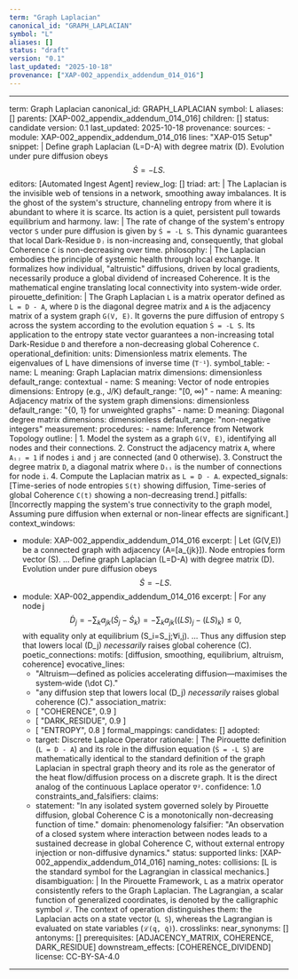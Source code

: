 ```yaml
---
term: "Graph Laplacian"
canonical_id: "GRAPH_LAPLACIAN"
symbol: "L"
aliases: []
status: "draft"
version: "0.1"
last_updated: "2025-10-18"
provenance: ["XAP-002_appendix_addendum_014_016"]
---
```


---
term: Graph Laplacian
canonical_id: GRAPH_LAPLACIAN
symbol: L
aliases: []
parents: [XAP-002_appendix_addendum_014_016]
children: []
status: candidate
version: 0.1
last_updated: 2025-10-18
provenance:
  sources:
    - module: XAP-002_appendix_addendum_014_016
      lines: "XAP-015 Setup"
      snippet: |
        Define graph Laplacian \(L=D-A\) with degree matrix \(D\). Evolution under pure diffusion obeys
        $$\dot S=-L S.$$
  editors: [Automated Ingest Agent]
  review_log: []
triad:
  art: |
    The Laplacian is the invisible web of tensions in a network, smoothing away imbalances. It is the ghost of the system's structure, channeling entropy from where it is abundant to where it is scarce. Its action is a quiet, persistent pull towards equilibrium and harmony.
  law: |
    The rate of change of the system's entropy vector `S` under pure diffusion is given by `Ṡ = -L S`. This dynamic guarantees that local Dark-Residue `Dⱼ` is non-increasing and, consequently, that global Coherence `C` is non-decreasing over time.
  philosophy: |
    The Laplacian embodies the principle of systemic health through local exchange. It formalizes how individual, "altruistic" diffusions, driven by local gradients, necessarily produce a global dividend of increased Coherence. It is the mathematical engine translating local connectivity into system-wide order.
pirouette_definition: |
  The Graph Laplacian `L` is a matrix operator defined as `L = D - A`, where `D` is the diagonal degree matrix and `A` is the adjacency matrix of a system graph `G(V, E)`. It governs the pure diffusion of entropy `S` across the system according to the evolution equation `Ṡ = -L S`. Its application to the entropy state vector guarantees a non-increasing total Dark-Residue `D` and therefore a non-decreasing global Coherence `C`.
operational_definition:
  units: Dimensionless matrix elements. The eigenvalues of L have dimensions of inverse time (`T⁻¹`).
  symbol_table:
    - name: L
      meaning: Graph Laplacian matrix
      dimensions: dimensionless
      default_range: contextual
    - name: S
      meaning: Vector of node entropies
      dimensions: Entropy (e.g., J/K)
      default_range: "[0, ∞)"
    - name: A
      meaning: Adjacency matrix of the system graph
      dimensions: dimensionless
      default_range: "{0, 1} for unweighted graphs"
    - name: D
      meaning: Diagonal degree matrix
      dimensions: dimensionless
      default_range: "non-negative integers"
  measurement:
    procedures:
      - name: Inference from Network Topology
        outline: |
          1. Model the system as a graph `G(V, E)`, identifying all nodes and their connections.
          2. Construct the adjacency matrix `A`, where `Aᵢⱼ = 1` if nodes `i` and `j` are connected (and 0 otherwise).
          3. Construct the degree matrix `D`, a diagonal matrix where `Dᵢᵢ` is the number of connections for node `i`.
          4. Compute the Laplacian matrix as `L = D - A`.
        expected_signals: [Time-series of node entropies `S(t)` showing diffusion, Time-series of global Coherence `C(t)` showing a non-decreasing trend.]
        pitfalls: [Incorrectly mapping the system's true connectivity to the graph model, Assuming pure diffusion when external or non-linear effects are significant.]
context_windows:
  - module: XAP-002_appendix_addendum_014_016
    excerpt: |
      Let \(G(V,E)\) be a connected graph with adjacency \(A=[a_{jk}]\). Node entropies form vector \(S\).
      ...
      Define graph Laplacian \(L=D-A\) with degree matrix \(D\). Evolution under pure diffusion obeys
      $$\dot S=-L S.$$
  - module: XAP-002_appendix_addendum_014_016
    excerpt: |
      For any node j
      $$\dot D_j=-\sum_k a_{jk}(\dot S_j-\dot S_k) = -\sum_k a_{jk}\bigl((LS)_j-(LS)_k\bigr) ≤ 0,$$
      with equality only at equilibrium \(S_i=S_j\;∀i,j\).
      ...
      Thus any diffusion step that lowers local \(D_j\) *necessarily* raises global coherence \(C\).
poetic_connections:
  motifs: [diffusion, smoothing, equilibrium, altruism, coherence]
  evocative_lines:
    - "Altruism—defined as policies accelerating diffusion—maximises the system‑wide \(\dot C\)."
    - "any diffusion step that lowers local \(D_j\) *necessarily* raises global coherence \(C\)."
  association_matrix:
    - [ "COHERENCE", 0.9 ]
    - [ "DARK_RESIDUE", 0.9 ]
    - [ "ENTROPY", 0.8 ]
formal_mappings:
  candidates: []
  adopted:
    - target: Discrete Laplace Operator
      rationale: |
        The Pirouette definition (`L = D - A`) and its role in the diffusion equation (`Ṡ = -L S`) are mathematically identical to the standard definition of the graph Laplacian in spectral graph theory and its role as the generator of the heat flow/diffusion process on a discrete graph. It is the direct analog of the continuous Laplace operator `∇²`.
      confidence: 1.0
constraints_and_falsifiers:
  claims:
    - statement: "In any isolated system governed solely by Pirouette diffusion, global Coherence C is a monotonically non-decreasing function of time."
      domain: phenomenology
      falsifier: "An observation of a closed system where interaction between nodes leads to a sustained decrease in global Coherence C, without external entropy injection or non-diffusive dynamics."
      status: supported
      links: [XAP-002_appendix_addendum_014_016]
naming_notes:
  collisions: [L is the standard symbol for the Lagrangian in classical mechanics.]
  disambiguation: |
    In the Pirouette Framework, `L` as a matrix operator consistently refers to the Graph Laplacian. The Lagrangian, a scalar function of generalized coordinates, is denoted by the calligraphic symbol `ℒ`. The context of operation distinguishes them: the Laplacian acts on a state vector (`L S`), whereas the Lagrangian is evaluated on state variables (`ℒ(q, q̇)`).
crosslinks:
  near_synonyms: []
  antonyms: []
  prerequisites: [ADJACENCY_MATRIX, COHERENCE, DARK_RESIDUE]
  downstream_effects: [COHERENCE_DIVIDEND]
license: CC-BY-SA-4.0
---